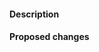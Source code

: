 #### Description
<!-- Enter the problem we are trying to solve. -->

#### Proposed changes
<!-- What this PR is going to add/change?
